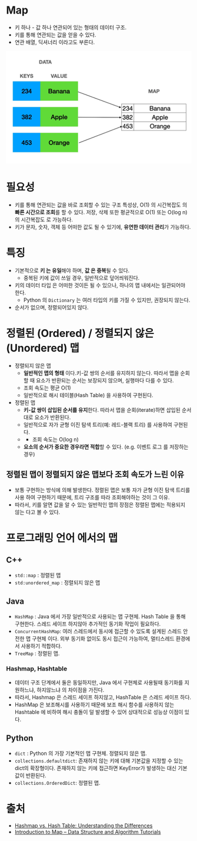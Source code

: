 # Map

- 키 하나 - 값 하나 연관되어 있는 형태의 데이터 구조.
- 키를 통해 연관되는 값을 얻을 수 있다.
- 연관 배열, 딕셔너리 이라고도 부른다.

![](/Data%20Structure/img/ds_map.png)

# 필요성

- 키를 통해 연관되는 값을 바로 조회할 수 있는 구조 특성상, O(1) 의 시간복잡도 의 **빠른 시간으로 조회**를 할 수 있다. 저장, 삭제 또한 평균적으로 O(1) 또는 O(log n) 의 시간복잡도 로 가능하다.
- 키가 문자, 숫자, 객체 등 어떠한 값도 될 수 있기에, **유연한 데이터 관리**가 가능하다.

# 특징

- 기본적으로 **키 는 유일**해야 하며, **값 은 중복**될 수 있다.
  - 중복된 키에 값이 쓰일 경우, 일반적으로 덮어씌워진다.
- 키의 데이터 타입 은 어떠한 것이든 될 수 있으나, 하나의 맵 내에서는 일관되어야 한다.
  - Python 의 `Dictionary` 는 여러 타입의 키를 가질 수 있지만, 권장되지 않는다.
- 순서가 없으며, 정렬되어있지 않다.

# 정렬된 (Ordered) / 정렬되지 않은 (Unordered) 맵

- 정렬되지 않은 맵
  - **일반적인 맵의 형태** 이다.키-값 쌍의 순서를 유지하지 않는다. 따라서 맵을 순회할 때 요소가 반환되는 순서는 보장되지 않으며, 실행마다 다를 수 있다.
  - 조회 속도는 평균 O(1)
  - 일반적으로 해시 테이블(Hash Table) 을 사용하여 구현된다.
- 정렬된 맵
  - **키-값 쌍이 삽입된 순서를 유지**한다. 따라서 맵을 순회(iterate)하면 삽입된 순서대로 요소가 반환된다.
  - 일반적으로 자가 균형 이진 탐색 트리(예: 레드-블랙 트리) 를 사용하여 구현된다.
  - - 조회 속도는 O(log n)
  - **요소의 순서가 중요한 경우라면 적합**할 수 있다. (e.g. 이벤트 로그 를 저장하는 경우)

## 정렬된 맵이 정렬되지 않은 맵보다 조회 속도가 느린 이유

- 보통 구현하는 방식에 의해 발생한다. 정렬된 맵은 보통 자가 균형 이진 탐색 트리를 사용 하여 구현하기 때문에, 트리 구조를 따라 조회해야하는 것이 그 이유.
- 따라서, 키를 알면 값을 알 수 있는 일반적인 맵의 장점은 정렬된 맵에는 적용되지 않는 다고 볼 수 있다.

# 프로그래밍 언어 에서의 맵

## C++

- `std::map` : 정렬된 맵
- `std:unordered_map` : 정렬되지 않은 맵

## Java

- `HashMap` : Java 에서 가장 일반적으로 사용되는 맵 구현체. Hash Table 을 통해 구현한다. 스레드 세이프 하지않아 추가적인 동기화 작업이 필요하다.
- `ConcurrentHashMap`: 여러 스레드에서 동시에 접근할 수 있도록 설계된 스레드 안전한 맵 구현체 이다. 외부 동기화 없이도 동시 접근이 가능하여, 멀티스레드 환경에서 사용하기 적합하다.
- `TreeMap` : 정렬된 맵.

### Hashmap, Hashtable

- 데이터 구조 단계에서 둘은 동일하지만, Java 에서 구현체로 사용될때 동기화를 지원하느냐, 하지않느냐 의 차이점을 가진다.
- 따라서, Hashmap 은 스레드 세이프 하지않고, HashTable 은 스레드 세이프 하다.
- HashMap 은 보조해시를 사용하기 때문에 보조 해시 함수를 사용하지 않는 Hashtable 에 비하여 해시 충돌이 덜 발생할 수 있어 상대적으로 성능상 이점이 있다.

## Python

- `dict` : Python 의 가장 기본적인 맵 구현체. 정렬되지 않은 맵.
- `collections.defaultdict`: 존재하지 않는 키에 대해 기본값을 지정할 수 있는 dict의 확장형이다. 존재하지 않는 키에 접근하면 KeyError가 발생하는 대신 기본값이 반환된다.
- `collections.OrderedDict`: 정렬된 맵.

# 출처

- [Hashmap vs. Hash Table: Understanding the Differences](https://ethans.co.in/blogs/hashmap-vs-hash-table-understanding-the-differences/#:~:text=The%20main%20difference%20between%20HashMaps,is%20a%20key%2Dvalue%20pair.)
- [Introduction to Map – Data Structure and Algorithm Tutorials
  ](https://www.geeksforgeeks.org/introduction-to-map-data-structure/)
